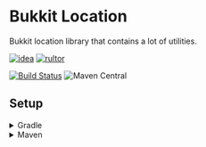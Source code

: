 # Bukkit Location
Bukkit location library that contains a lot of utilities.

[![idea](https://www.elegantobjects.org/intellij-idea.svg)](https://www.jetbrains.com/idea/)
[![rultor](https://www.rultor.com/b/yegor256/rultor)](https://www.rultor.com/p/portlek/configs)

[![Build Status](https://travis-ci.com/portlek/bukkit-location.svg?branch=master)](https://travis-ci.com/portlek/bukkit-location)
![Maven Central](https://img.shields.io/maven-central/v/io.github.portlek/bukkit-location?label=version)
## Setup

<details>
<summary>Gradle</summary>

```gradle
repositories {
    mavenCentral()
}

dependencies {
    implementation("io.github.portlek:bukkit-location:${version}")
}
```
</details>

<details>
<summary>Maven</summary>

```xml
<dependencies>
    <dependency>
      <groupId>io.github.portlek</groupId>
      <artifactId>bukkit-location</artifactId>
      <version>${version}</version>
    </dependency>
</dependencies>
```
</details>
